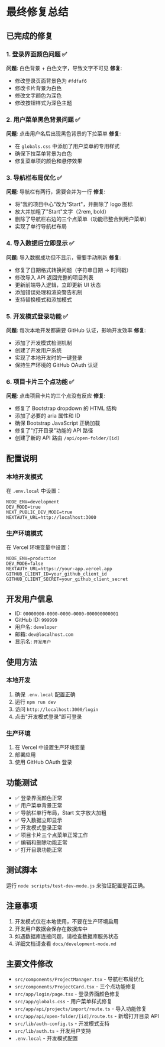 # 最终修复总结

## 已完成的修复

### 1. 登录界面颜色问题 ✅

**问题**: 白色背景 + 白色文字，导致文字不可见
**修复**:

- 修改登录页面背景色为 `#fdfaf6`
- 修改卡片背景为白色
- 修改文字颜色为深色
- 修改按钮样式为深色主题

### 2. 用户菜单黑色背景问题 ✅

**问题**: 点击用户名后出现黑色背景的下拉菜单
**修复**:

- 在 `globals.css` 中添加了用户菜单的专用样式
- 确保下拉菜单背景为白色
- 修复菜单项的颜色和悬停效果

### 3. 导航栏布局优化 ✅

**问题**: 导航栏有两行，需要合并为一行
**修复**:

- 将"我的项目中心"改为"Start"，并删除了 logo 图标
- 放大并加粗了"Start"文字（2rem, bold）
- 删除了导航栏右边的三个点菜单（功能已整合到用户菜单）
- 实现了单行导航栏布局

### 4. 导入数据后立即显示 ✅

**问题**: 导入数据成功但不显示，需要手动刷新
**修复**:

- 修复了日期格式转换问题（字符串日期 → 时间戳）
- 修改导入 API 返回完整的项目列表
- 更新前端导入逻辑，立即更新 UI 状态
- 添加错误处理和渲染警告机制
- 支持替换模式和添加模式

### 5. 开发模式登录功能 ✅

**问题**: 每次本地开发都需要 GitHub 认证，影响开发效率
**修复**:

- 添加了开发模式检测机制
- 创建了开发用户系统
- 实现了本地开发时的一键登录
- 保持生产环境的 GitHub OAuth 认证

### 6. 项目卡片三个点功能 ✅

**问题**: 点击项目卡片的三个点没有反应
**修复**:

- 修复了 Bootstrap dropdown 的 HTML 结构
- 添加了必要的 aria 属性和 ID
- 确保 Bootstrap JavaScript 正确加载
- 修复了"打开目录"功能的 API 路径
- 创建了新的 API 路由 `/api/open-folder/[id]`

## 配置说明

### 本地开发模式

在 `.env.local` 中设置：

```env
NODE_ENV=development
DEV_MODE=true
NEXT_PUBLIC_DEV_MODE=true
NEXTAUTH_URL=http://localhost:3000
```

### 生产环境模式

在 Vercel 环境变量中设置：

```env
NODE_ENV=production
DEV_MODE=false
NEXTAUTH_URL=https://your-app.vercel.app
GITHUB_CLIENT_ID=your_github_client_id
GITHUB_CLIENT_SECRET=your_github_client_secret
```

## 开发用户信息

- ID: `00000000-0000-0000-0000-000000000001`
- GitHub ID: `999999`
- 用户名: `developer`
- 邮箱: `dev@localhost.com`
- 显示名: `开发用户`

## 使用方法

### 本地开发

1. 确保 `.env.local` 配置正确
2. 运行 `npm run dev`
3. 访问 `http://localhost:3000/login`
4. 点击"开发模式登录"即可登录

### 生产环境

1. 在 Vercel 中设置生产环境变量
2. 部署应用
3. 使用 GitHub OAuth 登录

## 功能测试

- ✅ 登录界面颜色正常
- ✅ 用户菜单背景正常
- ✅ 导航栏单行布局，Start 文字放大加粗
- ✅ 导入数据立即显示
- ✅ 开发模式登录正常
- ✅ 项目卡片三个点菜单正常工作
- ✅ 编辑和删除功能正常
- ✅ 打开目录功能正常

## 测试脚本

运行 `node scripts/test-dev-mode.js` 来验证配置是否正确。

## 注意事项

1. 开发模式仅在本地使用，不要在生产环境启用
2. 开发用户数据会保存在数据库中
3. 如遇数据库连接问题，请检查数据库服务状态
4. 详细文档请查看 `docs/development-mode.md`

## 主要文件修改

- `src/components/ProjectManager.tsx` - 导航栏布局优化
- `src/components/ProjectCard.tsx` - 三个点功能修复
- `src/app/login/page.tsx` - 登录界面颜色修复
- `src/app/globals.css` - 用户菜单样式修复
- `src/app/api/projects/import/route.ts` - 导入功能修复
- `src/app/api/open-folder/[id]/route.ts` - 新增打开目录 API
- `src/lib/auth-config.ts` - 开发模式支持
- `src/lib/auth.ts` - 开发用户支持
- `.env.local` - 开发模式配置
